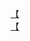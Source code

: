 [【](http://tieba.baidu.com/p/3910687562?see_lz=1&pn=)   
[【](http://tieba.baidu.com/p/3910183496?see_lz=1&pn=)   

